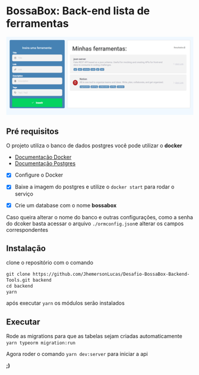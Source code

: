 # BossaBox: Back-end lista de ferramentas

![Tela de Exemplo](https://github.com/JhemersonLucas/Desafio-BossaBox-FrontEnd-Adicional/blob/master/tela_tools.png)

## Pré requisitos 

O projeto utiliza o banco de dados postgres
você pode utilizar o **docker** 
* [Documentação Docker](https://www.docker.com/get-started) 
* [Documentação Postgres](https://hub.docker.com/_/postgres)


- [x] Configure o Docker
- [x] Baixe a imagem do postgres e utilize o ``` docker start ``` para rodar o serviço
- [x] Crie um database com o nome **bossabox**


Caso queira alterar o nome do banco e outras configurações, como a senha do dcoker
basta acessar o arquivo ``` ./ormconfig.json ```e alterar os campos correspondentes

## Instalação

clone o repositório com o comando

```
git clone https://github.com/JhemersonLucas/Desafio-BossaBox-Backend-Tools.git backend
cd backend
yarn 
```

após executar ``` yarn ``` os módulos serão instalados

## Executar
Rode as migrations para que as tabelas sejam criadas automaticamente
``` yarn typeorm migration:run ```

Agora roder o comando ``` yarn dev:server ``` para iniciar a api 

**;)**

